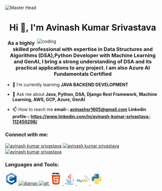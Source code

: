 ![Master Head](https://cdn.wallpapersafari.com/89/75/7ORakF.jpg)
<h1 align="center">Hi 👋, I'm Avinash Kumar Srivastava</h1>
<img align="right" alt="coding" width="400" src="https://user-images.githubusercontent.com/64009514/102066398-c847f780-3e1f-11eb-8cb8-b9e5be919da2.gif">
<h3 align="center">As a highly skilled professional with expertise in Data Structures and Algorithms (DSA),Python Developer with Machine Learning and GenAI, I bring a strong understanding of DSA and its practical applications to any project. I am also Azure AI Fundamentals Certified</h3>


- 🌱 I’m currently learning **JAVA BACKEND DEVELOPMENT**

- 💬 Ask me about **Java, Python, DSA, Django Rest Framework, Machine Learning, AWS, GCP, Azure, GenAI**

- 📫 How to reach me **email-: avinashsr1605@gmail.com Linkedin profile-: https://www.linkedin.com/in/avinash-kumar-srivastava-112450298/**

<h3 align="left">Connect with me:</h3>
<p align="left">
<a href="https://linkedin.com/in/avinash kumar srivastava" target="blank"><img align="center" src="https://raw.githubusercontent.com/rahuldkjain/github-profile-readme-generator/master/src/images/icons/Social/linked-in-alt.svg" alt="avinash kumar srivastava" height="30" width="40" /></a>
<a href="https://www.leetcode.com/avinash kumar srivastava" target="blank"><img align="center" src="https://raw.githubusercontent.com/rahuldkjain/github-profile-readme-generator/master/src/images/icons/Social/leet-code.svg" alt="avinash kumar srivastava" height="30" width="40" /></a>
<a href="https://www.kaggle.com/avinashhk" target="blank"><img align="center" src="https://upload.wikimedia.org/wikipedia/commons/7/7c/Kaggle_logo.png" alt="avinash kumar srivastava" height="30" width="40" /></a>
</p>

<h3 align="left">Languages and Tools:</h3>
<p align="left"> <a href="https://www.cprogramming.com/" target="_blank" rel="noreferrer"> <img src="https://raw.githubusercontent.com/devicons/devicon/master/icons/c/c-original.svg" alt="c" width="40" height="40"/> </a> <a href="https://www.djangoproject.com/" target="_blank" rel="noreferrer"> <img src="https://cdn.worldvectorlogo.com/logos/django.svg" alt="django" width="40" height="40"/> </a> <a href="https://git-scm.com/" target="_blank" rel="noreferrer"> <img src="https://www.vectorlogo.zone/logos/git-scm/git-scm-icon.svg" alt="git" width="40" height="40"/> </a> <a href="https://www.w3.org/html/" target="_blank" rel="noreferrer"> <img src="https://raw.githubusercontent.com/devicons/devicon/master/icons/html5/html5-original-wordmark.svg" alt="html5" width="40" height="40"/> </a> <a href="https://www.java.com" target="_blank" rel="noreferrer"> <img src="https://raw.githubusercontent.com/devicons/devicon/master/icons/java/java-original.svg" alt="java" width="40" height="40"/> </a> <a href="https://www.mysql.com/" target="_blank" rel="noreferrer"> <img src="https://raw.githubusercontent.com/devicons/devicon/master/icons/mysql/mysql-original-wordmark.svg" alt="mysql" width="40" height="40"/> </a> <a href="https://www.python.org" target="_blank" rel="noreferrer"> <img src="https://raw.githubusercontent.com/devicons/devicon/master/icons/python/python-original.svg" alt="python" width="40" height="40"/> </a> </p>

